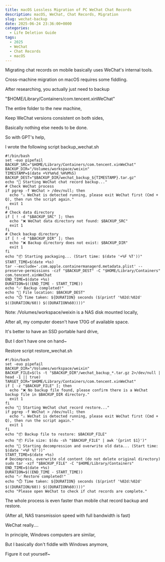 ```yaml
---
title: macOS Lossless Migration of PC WeChat Chat Records
description: macOS, WeChat, Chat Records, Migration
slug: wechat-backup
date: 2025-06-24 23:36:00+0000
categories:
  - Life Deletion Guide
tags:
  - 2025
  - WeChat
  - Chat Records
  - macOS
---
```


Migrating chat records on mobile basically uses WeChat's internal tools.

Cross-machine migration on macOS requires some fiddling.

After researching, you actually just need to backup

"$HOME/Library/Containers/com.tencent.xinWeChat"

The entire folder to the new machine,

Keep WeChat versions consistent on both sides,

Basically nothing else needs to be done.

So with GPT's help,

I wrote the following script backup_wechat.sh

```shell
#!/bin/bash
set -euo pipefail
BACKUP_SRC="$HOME/Library/Containers/com.tencent.xinWeChat"
BACKUP_DIR="/Volumes/workspace/weixin"
TIMESTAMP=$(date +%Y%m%d_%H%M%S)
BACKUP_DEST="$BACKUP_DIR/wechat_backup_${TIMESTAMP}.tar.gz"
echo "🚀 Starting WeChat chat record backup..."
# Check WeChat process
if pgrep -f WeChat > /dev/null; then
  echo "⚠️ WeChat is detected running, please exit WeChat first (Cmd + Q), then run the script again."
  exit 1
fi
# Check data directory
if [ ! -d "$BACKUP_SRC" ]; then
  echo "❌ WeChat data directory not found: $BACKUP_SRC"
  exit 1
fi
# Check backup directory
if [ ! -d "$BACKUP_DIR" ]; then
  echo "❌ Backup directory does not exist: $BACKUP_DIR"
  exit 1
fi
echo "📦 Starting packaging... (Start time: $(date '+%F %T'))"
START_TIME=$(date +%s)
tar --exclude='.com.apple.containermanagerd.metadata.plist' --preserve-permissions -czf "$BACKUP_DEST" -C "$HOME/Library/Containers" com.tencent.xinWeChat
END_TIME=$(date +%s)
DURATION=$((END_TIME - START_TIME))
echo "✅ Backup completed!"
echo "📁 File location: $BACKUP_DEST"
echo "⏱️ Time taken: ${DURATION} seconds ($(printf '%02d:%02d' $((DURATION/60)) $((DURATION%60))))"
```

Note: /Volumes/workspace/weixin is a NAS disk mounted locally,

After all, my computer doesn't have 170G of available space.

It's better to have an SSD portable hard drive,

But I don't have one on hand~

Restore script restore_wechat.sh

```shell
#!/bin/bash
set -euo pipefail
BACKUP_DIR="/Volumes/workspace/weixin"
BACKUP_FILE=$(ls -t "$BACKUP_DIR"/wechat_backup_*.tar.gz 2>/dev/null | head -1 || true)
TARGET_DIR="$HOME/Library/Containers/com.tencent.xinWeChat"
if [ -z "$BACKUP_FILE" ]; then
  echo "❌ No backup file found, please confirm there is a WeChat backup file in $BACKUP_DIR directory."
  exit 1
fi
echo "🚀 Starting WeChat chat record restore..."
if pgrep -f WeChat > /dev/null; then
  echo "⚠️ WeChat is detected running, please exit WeChat first (Cmd + Q), then run the script again."
  exit 1
fi
echo "📦 Backup file to restore: $BACKUP_FILE"
echo "📦 File size: $(du -sh "$BACKUP_FILE" | awk '{print $1}')"
echo "📂 Starting decompression and overwrite old data... (Start time: $(date '+%F %T'))"
START_TIME=$(date +%s)
# Decompress, overwrite old content (do not delete original directory)
sudo tar -xzf "$BACKUP_FILE" -C "$HOME/Library/Containers"
END_TIME=$(date +%s)
DURATION=$((END_TIME - START_TIME))
echo "✅ Restore completed!"
echo "⏱️ Time taken: ${DURATION} seconds ($(printf '%02d:%02d' $((DURATION/60)) $((DURATION%60))))"
echo "Please open WeChat to check if chat records are complete."
```

The whole process is even faster than mobile chat record backup and restore.

(After all, NAS transmission speed with full bandwidth is fast)

WeChat really....

In principle, Windows computers are similar,

But I basically don't fiddle with Windows anymore,

Figure it out yourself~
